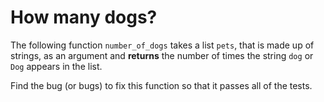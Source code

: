 # How many dogs?

The following function `number_of_dogs` takes a list `pets`, that is made up of strings, as an argument and **returns** the
number of times the string `dog` or `Dog` appears in the list.

Find the bug (or bugs) to fix this function so that it passes all of the tests.
